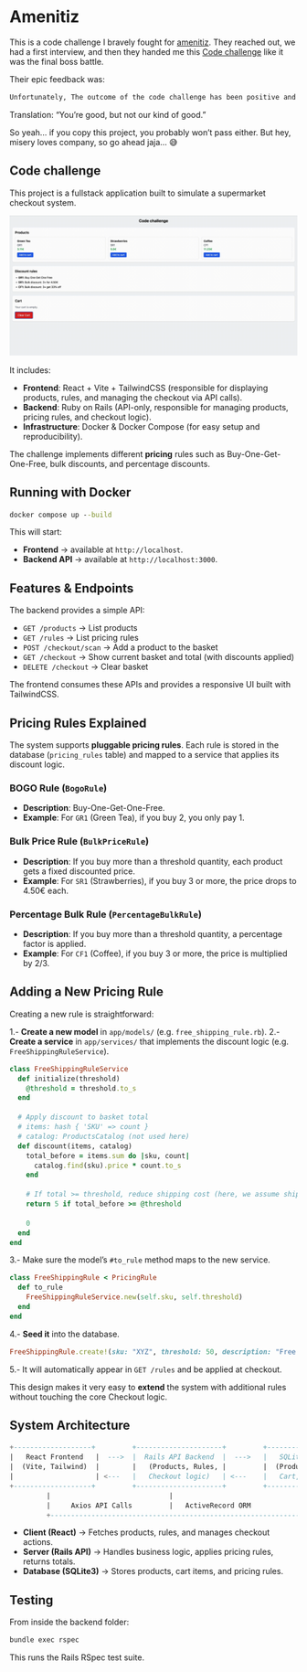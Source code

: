 # Amenitiz

This is a code challenge I bravely fought for [amenitiz](https://github.com/amenitiz). They reached out, we had a first interview, and then they handed me this [Code challenge](https://github.com/amenitiz/be-technical-challenge) like it was the final boss battle.

Their epic feedback was:

```txt
Unfortunately, The outcome of the code challenge has been positive and your technical skills aren't aligned well with the requirement of this role.
```

Translation: “You’re good, but not our kind of good.”

So yeah… if you copy this project, you probably won’t pass either. But hey, misery loves company, so go ahead jaja… 😅

## Code challenge

This project is a fullstack application built to simulate a supermarket checkout system.

![Showcase](./assets/showcase.gif)

It includes:

- **Frontend**: React + Vite + TailwindCSS (responsible for displaying products, rules, and managing the checkout via API calls).
- **Backend**: Ruby on Rails (API-only, responsible for managing products, pricing rules, and checkout logic).
- **Infrastructure**: Docker & Docker Compose (for easy setup and reproducibility).

The challenge implements different **pricing** rules such as Buy-One-Get-One-Free, bulk discounts, and percentage discounts.

## Running with Docker

```cmd
docker compose up --build
```

This will start:

- **Frontend** → available at `http://localhost`.
- **Backend API** → available at `http://localhost:3000`.

## Features & Endpoints

The backend provides a simple API:

- `GET /products` → List products
- `GET /rules` → List pricing rules
- `POST /checkout/scan` → Add a product to the basket
- `GET /checkout` → Show current basket and total (with discounts applied)
- `DELETE /checkout` → Clear basket

The frontend consumes these APIs and provides a responsive UI built with TailwindCSS.

## Pricing Rules Explained

The system supports **pluggable pricing rules**. Each rule is stored in the database (`pricing_rules` table) and mapped to a service that applies its discount logic.

### BOGO Rule (`BogoRule`)

- **Description**: Buy-One-Get-One-Free.
- **Example**: For `GR1` (Green Tea), if you buy 2, you only pay 1.

### Bulk Price Rule (`BulkPriceRule`)

- **Description**: If you buy more than a threshold quantity, each product gets a fixed discounted price.
- **Example**: For `SR1` (Strawberries), if you buy 3 or more, the price drops to 4.50€ each.

### Percentage Bulk Rule (`PercentageBulkRule`)

- **Description**: If you buy more than a threshold quantity, a percentage factor is applied.
- **Example**: For `CF1` (Coffee), if you buy 3 or more, the price is multiplied by 2/3.

## Adding a New Pricing Rule

Creating a new rule is straightforward:

1.- **Create a new model** in `app/models/` (e.g. `free_shipping_rule.rb`).
2.- **Create a service** in `app/services/` that implements the discount logic (e.g. `FreeShippingRuleService`).

```rb
class FreeShippingRuleService
  def initialize(threshold)
    @threshold = threshold.to_s
  end

  # Apply discount to basket total
  # items: hash { 'SKU' => count }
  # catalog: ProductsCatalog (not used here)
  def discount(items, catalog)
    total_before = items.sum do |sku, count|
      catalog.find(sku).price * count.to_s
    end

    # If total >= threshold, reduce shipping cost (here, we assume shipping 5€)
    return 5 if total_before >= @threshold

    0
  end
end
```

3.- Make sure the model’s `#to_rule` method maps to the new service.

```rb
class FreeShippingRule < PricingRule
  def to_rule
    FreeShippingRuleService.new(self.sku, self.threshold)
  end
end
```

4.- **Seed it** into the database.

```rb
FreeShippingRule.create!(sku: "XYZ", threshold: 50, description: "Free shipping over 50€")
```

5.- It will automatically appear in `GET /rules` and be applied at checkout.

This design makes it very easy to **extend** the system with additional rules without touching the core Checkout logic.

## System Architecture

```sql
+-------------------+         +---------------------+         +-----------------+
|   React Frontend   |  --->  |  Rails API Backend  |  --->   |   SQLite DB     |
|  (Vite, Tailwind)  |        |   (Products, Rules, |         |  (Products,     |
|                    | <---   |   Checkout logic)   | <---    |   Cart, Rules)  |
+-------------------+         +---------------------+         +-----------------+
         |                             |                                |
         |     Axios API Calls         |   ActiveRecord ORM             |
         +--------------------------------------------------------------+
```

- **Client (React)** → Fetches products, rules, and manages checkout actions.
- **Server (Rails API)** → Handles business logic, applies pricing rules, returns totals.
- **Database (SQLite3)** → Stores products, cart items, and pricing rules.

## Testing

From inside the backend folder:

```cmd
bundle exec rspec
```

This runs the Rails RSpec test suite.
